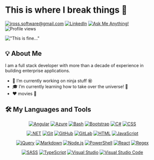 <!-- markdownlint-disable-file MD026 -->
<!-- markdownlint-disable-file MD033 -->

# This is where I break things :rofl:

[![jross.software@gmail.com](https://img.shields.io/badge/-jross.software@gmail.com-0879ba?logo=gmail&labelColor=555&logoColor=fff)](mailto:jross.software@gmail.com)&nbsp;[![LinkedIn](https://img.shields.io/badge/-@justinross1983-0879ba?logo=linkedin&labelColor=555)](https://www.linkedin.com/in/justinross1983)&nbsp;[![Ask Me Anything!](https://img.shields.io/badge/Ask%20Me-Anything-0879ba.svg)](https://GitHub.com/LuminalZero/AskMeAnything)&nbsp;![Profile views](https://komarev.com/ghpvc/?username=LuminalZero)

!["This is fine..."](https://media1.giphy.com/media/13HgwGsXF0aiGY/giphy.gif)

## :bulb: About Me

I am a full stack developer with more than a decade of experience in building enterprise applications.

- :construction_worker: I’m currently working on ninja stuff :secret:
- :mortar_board: I’m currently learning how to take over the universe! :milky_way:
- :heart: movies :movie_camera:

## 🛠️ My Languages and Tools

<p align="center">
  <a href="https://angular.io"><img alt="Angular" title="Angular" src="https://skillicons.dev/icons?i=angular" /></a>
  <a href="https://azure.microsoft.com"><img alt="Azure" title="Azure" src="https://skillicons.dev/icons?i=azure" /></a>
  <a href="https://www.gnu.org/software/bash"><img alt="Bash" title="Bash" src="https://skillicons.dev/icons?i=bash" /></a>
  <a href="https://getbootstrap.com"><img alt="Bootstrap" title="Bootstrap" src="https://skillicons.dev/icons?i=bootstrap" /></a>
  <a href="https://docs.microsoft.com/en-us/dotnet/csharp"><img alt="C#" title="C#" src="https://skillicons.dev/icons?i=cs" /></a>
  <a href="https://developer.mozilla.org/en-US/docs/Web/CSS"><img alt="CSS" title="CSS" src="https://skillicons.dev/icons?i=css" /></a>
</p>
<p align="center">
  <a href="https://dotnet.microsoft.com"><img alt=".NET" title=".NET" src="https://skillicons.dev/icons?i=dotnet" /></a>
  <a href="https://git-scm.com"><img alt="Git" title="Git" src="https://skillicons.dev/icons?i=git" /></a>
  <a href="https://github.com"><img alt="GitHub" title="GitHub" src="https://skillicons.dev/icons?i=github" /></a>
  <a href="https://about.gitlab.com"><img alt="GitLab" title="GitLab" src="https://skillicons.dev/icons?i=gitlab" /></a>
  <a href="https://developer.mozilla.org/en-US/docs/Web/HTML"><img alt="HTML" title="HTML" src="https://skillicons.dev/icons?i=html" /></a>
  <a href="https://developer.mozilla.org/en-US/docs/Web/JavaScript"><img alt="JavaScript" title="JavaScript" src="https://skillicons.dev/icons?i=js" /></a>
</p>
<p align="center">
  <a href="https://jquery.com"><img alt="jQuery" title="jQuery" src="https://skillicons.dev/icons?i=jquery" /></a>
  <a href="https://en.wikipedia.org/wiki/Markdown"><img alt="Markdown" title="Markdown" src="https://skillicons.dev/icons?i=md" /></a>
  <a href="https://nodejs.org"><img alt="Node.js" title="Node.js" src="https://skillicons.dev/icons?i=nodejs" /></a>
  <a href="https://docs.microsoft.com/en-us/powershell"><img alt="PowerShell" title="PowerShell" src="https://skillicons.dev/icons?i=powershell" /></a>
  <a href="https://reactjs.org/"><img alt="React" title="React" src="https://skillicons.dev/icons?i=react" /></a>
  <a href="https://en.wikipedia.org/wiki/Regular_expression"><img alt="Regex" title="Regex" src="https://skillicons.dev/icons?i=regex" /></a>
</p>
<p align="center">
  <a href="https://sass-lang.com"><img alt="SASS" title="SASS" src="https://skillicons.dev/icons?i=sass" /></a>
  <a href="https://www.typescriptlang.org"><img alt="TypeScript" title="TypeScript" src="https://skillicons.dev/icons?i=ts" /></a>
  <a href="https://visualstudio.microsoft.com"><img alt="Visual Studio" title="Visual Studio" src="https://skillicons.dev/icons?i=visualstudio" /></a>
  <a href="https://code.visualstudio.com"><img alt="Visual Studio Code" title="Visual Studio Code" src="https://skillicons.dev/icons?i=vscode" /></a>
</p>
